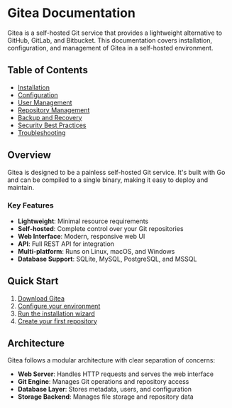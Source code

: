 # Gitea Documentation

Gitea is a self-hosted Git service that provides a lightweight alternative to GitHub, GitLab, and Bitbucket. This documentation covers installation, configuration, and management of Gitea in a self-hosted environment.

## Table of Contents

- [Installation](installation.md)
- [Configuration](configuration.md)
- [User Management](user-management.md)
- [Repository Management](repository-management.md)
- [Backup and Recovery](backup-recovery.md)
- [Security Best Practices](security.md)
- [Troubleshooting](troubleshooting.md)

## Overview

Gitea is designed to be a painless self-hosted Git service. It's built with Go and can be compiled to a single binary, making it easy to deploy and maintain.

### Key Features

- **Lightweight**: Minimal resource requirements
- **Self-hosted**: Complete control over your Git repositories
- **Web Interface**: Modern, responsive web UI
- **API**: Full REST API for integration
- **Multi-platform**: Runs on Linux, macOS, and Windows
- **Database Support**: SQLite, MySQL, PostgreSQL, and MSSQL

## Quick Start

1. [Download Gitea](installation.md#download)
2. [Configure your environment](configuration.md#environment-setup)
3. [Run the installation wizard](installation.md#first-run)
4. [Create your first repository](repository-management.md#creating-repositories)

## Architecture

Gitea follows a modular architecture with clear separation of concerns:

- **Web Server**: Handles HTTP requests and serves the web interface
- **Git Engine**: Manages Git operations and repository access
- **Database Layer**: Stores metadata, users, and configuration
- **Storage Backend**: Manages file storage and repository data
